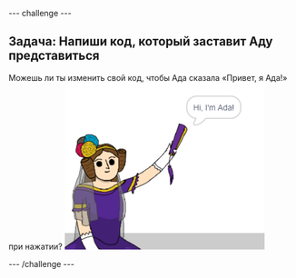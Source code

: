 \--- challenge \---

## Задача: Напиши код, который заставит Аду представиться

Можешь ли ты изменить свой код, чтобы Ада сказала «Привет, я Ада!» при нажатии? ![спрайт Ада говорит Привет, я Ада!](images/poetry-ada-intro.png)

\--- /challenge \---
